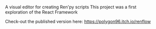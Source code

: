 A visual editor for creating Ren'py scripts 
This project was a first exploration of the React Framework 

Check-out the published version here: 
https://polygon96.itch.io/renflow 
